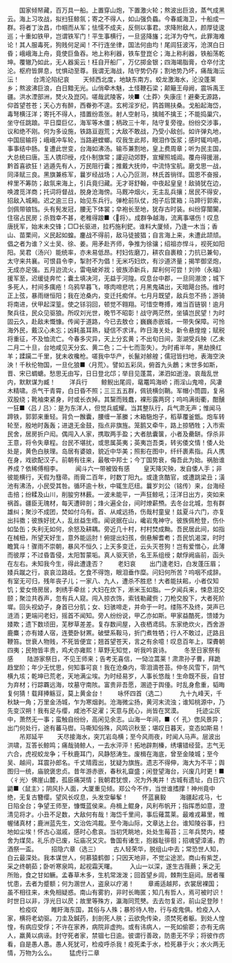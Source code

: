 <!-- { "loadSidebar": true } -->
　　国家倾帑藏，百万具一船。上置穿山炮，下置激火轮；熬波出巨浪，蒸气成黑云。海上习攻战，拟扫狂鲸氛；寄之不得人，如山强负蟁。今春威海卫，十船成一群。将者丁汝昌，巾帼而从军；怯懦不成夫，反侧以事君。求降附敌人，颜厚徒逡巡；十重如铁甲，岂谓铁军门！平生事横行，一旦竖降旛；北洋为夺气，此罪海难论！其人服毒死，狗贱何足闻！不行连坐律，国法何由均！尾闾狂波泻，沧溟白日昏；峨峨海上舟，竟使巨鱼吞。地上称利器，铁车登崑仑；海上称利器，铁船荡乾坤。覆辙乃如此，无人器奚云！枉自开船厂，万亿掷金银；四海竭脂膏，仓卒付沈沦。枢府皆屏息，忧惧动至尊。我谓无海战，陆守势仍存；割地势乃坏，痛哉海沄沄！
　　台湾沦陷纪哀
　　天倾西北度，地缺东南方。蛟龙激海水，沦没蓬莱乡；熬波沸巨浪，白日黯无光。山俏牵木魅，土怪鞭石梁；颠簸王母阙，震坼禹王疆。洪水湮部洲，燹火及崑冈。嗟哉武陵客，坱■〈土莽〉失康庄！避秦无源路，仰首望苍苍；天心方有醉，西眷弥不遑。玄枵淫岁纪，鹑首赐扶桑。戈船起海岱，毒弩横汪洋；寄托不得人，措置纷乖张。射人空射马，擒贼不擒王；不能捣巢穴，坐守任跳踉。平日糜巨亿，海军等木僵；柄政三十年，陆守复旁徨。纷纷交涉事，议和绝不刚。何为多设施，铁路亘遐荒；大敌不敢战，乃受小敌创。如许弹丸地，中国屈输将；峨峨冲车轮，当路避螳螂。叹我生此邦，眼泪作饭浆；感时辄呜唈，事事结中肠。复遭此世变，台海如沸汤。输币兼割地，皇上费周章；听为民主国，大总统曰唐。玉人镌印绶，戍仆制旗常；讙迎动郊野，宣耀照城阊。覆舟得援溺，黔首喜欲狂！逃遁先有人，万民阻行囊；推戴大抚帅，中流恃宝航。磨戈思一战，同泽赋三良。黑旗兼栋军，曩岁经战场；人心乃叵测，林氏首徜徉。国恩不奋报，梓里不筹防；敌氛来海上，引兵竟归藏。无才哥舒翰，中夜起皇皇！敌骑犹在边，唤渡觅洋商；托词将督战，脱身沧海傍。马厩冲烟火，无主乱兵攘；居民不得安，招敌入城厢。迟之逾三日，始见东兵行。弹枪前队仗，炮子后筐箱；马蹄行郭索，剑佩带锒铛。头有髡发冠，腰无下体裳；皁袍长至地，犹存古时装。纠纷穿闤闠，住宿占民房；杀戮幸不甚，老稚得踉■〈将〉。成群争越海，流离事堪伤！叹息唐抚军，始末未交锋；□□长驱进，拉朽施利鋩。谁料大厦倾，乃逢一木当；香山、苗栗间，义民起如蝗。鏖战不得前，敌马徒披猖；自言海上来，未遭此颉颃。倡之者为谁？义士吴、徐、姜。用矛赴齐师，争推为徐骧；绍祖亦悍斗，视死如阳阳。吴君（汤兴）能统率，亦未易低昂。村妇佐磨刀，耕农自裹粮；力抗已兼旬，太守来共襄。可恨县令李，掣肘不为倡！无米巧妇炊，有沙道济量；揭竿御坚炮，无成亦足强。五月迨流火，雷电破斧戕；彼族添新兵，犀利何可尝！刘帅（永福）援军至，迟缓徒奔忙；囊土填决河，无益于河隍。叹息台中郡，一旦同淜滂；城下多死人，村间多痍疮！乌鸦早暮飞，啄肉啼悲吭；月黑鬼磷出，天暗飓台扬。维时正上弦，暴雨继恒阳；我在沧桑内，变迁托痴佯。七月月既望，敌兵忽不扬；游骑将南进，伏甲起深篁。使之铩羽回，顿觉不翱翔。可惜空弮搏，难当百链钢！逾月聚兵往，民众见驱狼。所叹刘光世，晚节不昭彰！战守两茫然，坐镇岂民望！为时固云久，赴敌未慨慷。传闻于道路，今已去敖仓；巍巍赤嵌城，一带失保障。可怜海外民，戴汉心未忘；凶耗虽耳熟，疑信不求详。昨日海关处，新令悬煌煌；赋税将重征，不及恤流亡。今春多灾异，天上分玄黄；不出旬日间，澎湖受兵殃（乙未二月二十旦，台地咸见天分玄、黄二色；二十七而澎失）。为时甫半年，黑劫换红羊；蹂躏二千里，犹未收欃枪。嗟我中华产，长鬣对艅艎；儒冠皆扫地，表海空泱泱！千秋伦物国，一旦化狼■〈月荒〉。譬如五彩凤，俯首九头鶬；末世多如斯，晋、宋已蜩螗。愁思无由写，日日登北邙；举目见蓬蒿，涕泗如逝湟。哀哉乱世内，默默谋为臧！
　　洋兵行
　　鲸鲵出尾闾，鼋鼍鸣海峤；雨淫山鬼啼，风凄木精啸。杀气干青霄，白日昏不照；三三五五群，佩铳横剑鞘。军帽小筒圆，复帛双股绕；靴袖束紧身，时或长衣掉。其黧而贱蠢，裸形露两窍；呜呜满街衢，酣醺一狂■〈吕丿吕〉：是为东洋人，但觉兵威耀。当其整队行，兵气肃无声；惟闻马蹄铁，郭郭来重轻。背负一餱囊，腰缠一革縢；木箱駞炮子，稻草覆釜甑。炮车转轮至，殷地时轰轰；进退无金鼓，指点非旗旌。笼鹅又牵牛，路上掠牺牲；入市索民舍，居房折户闳。偶闯入人家，携取两手盈；大者胠囊箧，小者及罍缾。俘杀非王意，将令失章程。台民不堪扰，或思属英夷；英夷岂吾类，转劣倭文情！倭人处处是，黄色白肤理。岛居有婆娘，貌近中华美；照影在图中，纤纤裹素指。兵人携在身，戏欲配汉子。前朝有往来，最敬中邦士；今丁国势衰，侮吾此为始。祸胎谁养成？依稀傅相李。
　　闻斗六一带被毁有感
　　皇天降灾殃，发自倭人手；非彼能横行，天假为篲帚。雨膏二百年，时数丁阳九。或逢贪酷官，或遭跳梁丑；潢池有沸汤，小民受其咎。循环逾十秋，中辄生厄纽。曩岁刘公（铭传）来，台海经击掊；纷糅及山川，削朘穷林薮。一波未能平，一声狂鲸吼；汪洋日出方，突如来祸首。疆臣无瑰材，每天遭碎剖；烽火遍全台，间时燎薪槱。去冬台北城，忽有群雄纠；聚沙不成团，焚如付乌有。首、从咸远扬，伤哉村童叟！兹夏斗六门，亦复出抖擞；彼族好扰人，乱丝益生绺。闻说据在山，巉岩鬼神守。彼族佩枪登，伤仆如坠缶；失利无如何，余怒及耕耦。旁近几十村，村村焚成黝。吾民居此间，如指在械杻，所望天好生，意外能运肘！俯提出妇孩，倒悬解耆耇；吾民饥渴深，时时瞻箕斗！骤雨不崇朝，暴风不恒久；上天多变迁，云头灭苍狗！岂有爱憎心，此薄而彼厚；不过昏眚侵，太阳暂蒙垢。真人驱天骄，名王系组绶；献俘阙庙前，函头在左右。未知我今生，得此遭逢否？
　　老妇哀
　　出门逢老妇，白发蓬压眉；婑兵蹴之行，哀哀泣路歧。乞食不得饱，眼泪垂作糜。问妇何所苦？呜咽不成辞。有室无可归，残年丧子儿；一家八、九人，遭杀不胜悲！大者能扶耜，小者仅知饥；爱女倚房居，刺绣手牵丝；大妇在炊下，淅米玉如脂。一夕闻兵来，悚息泪交颐；聚泣共吞声，忽有兵人窥。闯入掠衣饰，索钱勒藏赀；刀枪交股下，大者死阶墀。回头视幼子，身首已分肌；女、妇骇啼走，并命于一时。缕陈不及终，哭声已涟洏；更端问老妇，摇首不闻知。旁人纷纷说，甲乙亦如斯。甲家益酷死，馈婑为婑欺；遗下数顷田，芜秽草差差。复存数间屋，入夜栖鸢鸱。东家绝炊火，西舍游鹿麋；亦有婑人宿，连甍卧豺罴。破壁系鞍马，折门煮牲牺；行人不敢过，迂路且鞭笞。世衰人物贱，不死皆便宜；翘首望苍天，言之有余噫！叹息百年上，琛賮朝四夷；民物皆丰贵，鸡犬亦雍熙！草野无知觉，听我吟哀诗。
　　冬至日家祭有感
　　陆游家祭日，不见王师来；告考无喜信，一恸泣蒿莱！肃肃孙子曹，拜跪趋堂阶；年少无忧思，何知事可哀！我在沧桑内，零泪滴苍苔。仲冬风雪下，阴气横九垓；乾坤已荒老，天地满尘埃。为时经易岁，人事长悠哉！生命既不辰，自甘为弃材；行踪覉远海，坟墓守南陔。富贵非吾愿，溷迹于舆儓。时乱身愈重，韬晦复何猜！载拜捧觞豆，莫上黄金台！
　　咏怀四首（选二）
　　九十九峰天，千秋缺一角；万里金汤城，乍为寒烟剥。沧海微尘扬，黄河末流浊；谁知桃源中，乃先变汉朔！我有足与缨，咸池不足濯；天意与民心，尚皆在冥漠。
　　托迹尘灰中，萧然无一事；蛮触自纷纷，高闲见余志。山海一年间，■〈亻孔〉偬风景异；出门何处行，途有蕃马辔。马嘶知俗殊，风鸣识秋至；堪叹日暮天，变态如斯易！
　　吊郑延平
　　天尽接海水，突兀岩岛横；至今风雨夜，时闻人马声。层波出洪啸，互答长鲸鸣；痛哉骑鲸人，一去水泙泙！拓地辟荆榛，绣壤错经营。志气无六合，虎视蛟龙争；千秋鹿耳门，风静怒涛生。废楫在海底，曾至金陵城；至今吴、越间，耳震孙郎名。千丈晴霞出，犹疑为旗旌。遗志不得伸，海大为不平；舆图归一统，庙貌褒忠贞。昔年游赤嵌，春秋礼齍盛；闲登望海台，兴废几时更！■〈彳光〉佛崖山麓，孤臣痛哭情；我朝君犹恨，况为外夷并！古城有遗址，白日穴鼯■〈鼠主〉；阴风扑人面，大厦重见倾。郑公今不作，当世谁搘撑！神州竟中绝，无复古簪缨。望风长叹息，头发空鬡鬇！
　　怀蓝襄毅
　　海疆起戎马，七日陷全台；争望王师至，慷慨蓝侯来。舟楫上鲲身，风利布帆开；指挥悉如意，澄清见将才。小丑不足数，大敌何有哉！海岱千里间，事后薙蒿莱。最难戎幕里，帷幄储真材；鹿洲蓝先生，文治佐鸿裁。至今海山际，文章达上台。谁知陵谷事，扫地如尘埃！怀古心滋戚，感时心愈哀。当初凭眺地，处处生莓苔；三年兵燹内，楼舍为煤炱。礼乐亦已废，坛庙况又灾。鲁国有诸生，抱器耻徘徊；招魂望漳浦，酌酒祭一盃。
　　招隐六章（选三）
　　古人轻荣华，脱组山中去；常恐世人知，白云最深处。我本谋世人，何慕猿鹤御；只因天地非，不觉尘途淤。商山有紫芝，采之终朝茹；卧听寒泉鸣，起视霜天曙。
　　入山一以深，遂生古薇蕨；釆之无所贻，食之甘如鳜。孟春草木多，生机常泼泼；回首望乡闾，棘荆生庭闼。居者罹忧患，去者为蹙额；何为溷世人，盗泉以疗渴！
　　章甫适越邦，衣裳居裸国；虽不相往来，未免相疑惑。南山有雾豹，非时长晦匿；知几有哲人，焉可被时识！时世日以非，浮光日以昃；故里等殊方，瀛海同荒僰。去去勿复迟，前山足登陟！
　　检疫叹
　　睢盱海东国，其俗与人殊；暴殄待人物，行与疫鬼俱。检疫入人家，横将老幼驱。刀圭及鍼药，刲剖死人肤；云欲免传染，须焚死者躯。到处人惶惶，有病应受俘；不许在家养，病院非虚拘。或有讳病人，一死如偷窬；亦有无病人，羸黄以病诬。封守死者家，禁锢七日逾。彼谓行善政，防患无不孚；将彼作疠看，自是愚人愚。愚人死犹可，检疫呼杀我！疫死柔于水，检死暴于火；水火两无情，万物为么么。
　　猛虎行二章
